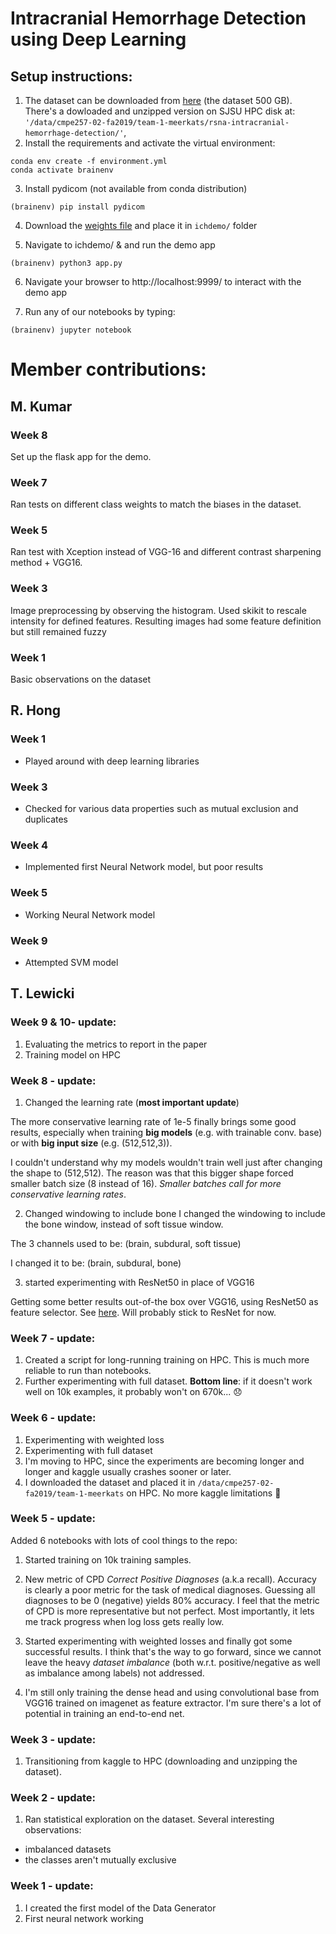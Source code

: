 # Intracranial Hemorrhage Detection using Deep Learning

## Setup instructions:

1. The dataset can be downloaded from [here](https://www.kaggle.com/c/rsna-intracranial-hemorrhage-detection/data) (the dataset 500 GB). There's a dowloaded and unzipped version on SJSU HPC disk at: ```'/data/cmpe257-02-fa2019/team-1-meerkats/rsna-intracranial-hemorrhage-detection/'```,
2. Install the requirements and activate the virtual environment:
```shell
conda env create -f environment.yml
conda activate brainenv
```
3. Install pydicom (not available from conda distribution)
```shell
(brainenv) pip install pydicom
```
4. Download the [weights file](https://drive.google.com/file/d/1ASBYsjVBpKbSf1_NHwOxuJLvz9rSGDDI/view?usp=sharing) and place it in ```ichdemo/``` folder

5. Navigate to ichdemo/ & and run the demo app
```shell
(brainenv) python3 app.py
```
6. Navigate your browser to http://localhost:9999/ to interact with the demo app

7. Run any of our notebooks by typing:
```shell
(brainenv) jupyter notebook
```

# Member contributions:

## M. Kumar

### Week 8
Set up the flask app for the demo.

### Week 7
Ran tests on different class weights to match the biases in the dataset.

### Week 5
Ran test with Xception instead of VGG-16 and different contrast sharpening method + VGG16.

### Week 3
Image preprocessing by observing the histogram. Used skikit to rescale intensity for defined features.
Resulting images had some feature definition but still remained fuzzy

### Week 1
Basic observations on the dataset


## R. Hong

### Week 1 
- Played around with deep learning libraries

### Week 3 
- Checked for various data properties such as mutual exclusion and duplicates

### Week 4 
- Implemented first Neural Network model, but poor results

### Week 5 
- Working Neural Network model

### Week 9 
- Attempted SVM model


## T. Lewicki

### Week 9 & 10- update:
1. Evaluating the metrics to report in the paper
2. Training model on HPC

### Week 8 - update:

1. Changed the learning rate (__most important update__)

The more conservative learning rate of 1e-5 finally brings some good results, especially when training __big models__ (e.g. with trainable conv. base) or with __big input size__ (e.g. (512,512,3)).

I couldn't understand why my models wouldn't train well just after changing the shape to (512,512). The reason was that this bigger shape forced smaller batch size (8 instead of 16). *Smaller batches call for more conservative learning rates*.

2. Changed windowing to include bone
I changed the windowing to include the bone window, instead of soft tissue window. 

The 3 channels used to be: (brain, subdural, soft tissue)

I changed it to be: (brain, subdural, bone)

3. started experimenting with ResNet50 in place of VGG16

Getting some better results out-of-the box over VGG16, using ResNet50 as feature selector. See [here](https://github.com/tomek-l/brain/blob/master/Week%208%20-%20tlewicki%20-%20notebook%205.1%20-%20%E2%9C%94%EF%B8%8F%20trying%20ResNet%20with%20right%20learning%20rate.ipynb). Will probably stick to ResNet for now.

### Week 7 - update:
1. Created a script for long-running training on HPC. This is much more reliable to run than notebooks.
2. Further experimenting with full dataset. __Bottom line__: if it doesn't work well on 10k examples, it probably won't on 670k... 😞


### Week 6 - update:
1. Experimenting with weighted loss
2. Experimenting with full dataset
3. I'm moving to HPC, since the experiments are becoming longer and longer and kaggle usually crashes sooner or later.
4. I downloaded the dataset and placed it in ```/data/cmpe257-02-fa2019/team-1-meerkats``` on HPC. No more kaggle limitations 🎉

 
### Week 5 - update:
Added 6 notebooks with lots of cool things to the repo:
1. Started training on 10k training samples.

2. New metric of CPD _Correct Positive Diagnoses_ (a.k.a recall). Accuracy is clearly a poor metric for the task of medical diagnoses. Guessing all diagnoses to be 0 (negative) yields 80% accuracy. I feel that the metric of CPD is more representative but not perfect. Most importantly, it lets me track progress when log loss gets really low.

3. Started experimenting with weighted losses and finally got some successful results.
I think that's the way to go forward, since we cannot leave the heavy _dataset imbalance_
(both w.r.t. positive/negative as well as imbalance among labels) not addressed.

4. I'm still only training the dense head and using convolutional base from VGG16 trained on imagenet as feature extractor. I'm sure there's a lot of potential in training an end-to-end net.


### Week 3 - update:
1. Transitioning from kaggle to HPC (downloading and unzipping the dataset).

### Week 2 - update:
1. Ran statistical exploration on the dataset. Several interesting observations:
- imbalanced datasets
- the classes aren't mutually exclusive

### Week 1 - update:
1. I created the first model of the Data Generator 
2. First neural network working